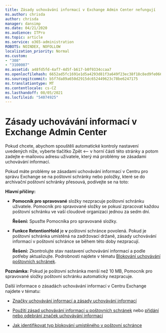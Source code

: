 ```yaml
---
title: Zásady uchovávání informací v Exchange Admin Center nefungují
ms.author: chrisda
author: chrisda
manager: dansimp
ms.date: 04/21/2020
ms.audience: ITPro
ms.topic: article
ms.service: o365-administration
ROBOTS: NOINDEX, NOFOLLOW
localization_priority: Normal
ms.custom:
- "308"
- "3100007"
ms.assetid: a48fd5fd-4af7-4d5f-b617-b0f9334ccaa7
ms.openlocfilehash: 6652ad5fc1691e1d5a4293d81f3a649f23ec38f18c8ed9fe06665628a901d13e
ms.sourcegitcommit: b5f7da89a650d2915dc652449623c78be6247175
ms.translationtype: MT
ms.contentlocale: cs-CZ
ms.lasthandoff: 08/05/2021
ms.locfileid: "54074925"
---
```

# <a name="retention-policies-in-exchange-admin-center"></a>Zásady uchovávání informací v Exchange Admin Center

Pokud chcete, abychom spouštěli automatické kontroly nastavení uvedených níže, vyberte tlačítko Zpět <– v horní části této stránky a potom zadejte e-mailovou adresu uživatele, který má problémy se zásadami uchovávání informací.

Pokud máte problémy se zásadami uchovávání informací v Centru pro správu Exchange se na poštovní schránky nebo položky, které se do archivační poštovní schránky přesouvá, podívejte se na toto:

**Hlavní příčiny:**

- **Pomocník pro spravované** složky nezpracuje poštovní schránku uživatele. Pomocník pro spravované složky se pokusí zpracovat každou poštovní schránku ve vaší cloudové organizaci jednou za sedm dní.

  **Řešení:** Spusťte Pomocníka pro spravované složky.

- **Funkce RetentionHold** je **v** poštovní schránce povolená. Pokud je poštovní schránka umístěná na zadržovací držaně, zásady uchovávání informací v poštovní schránce se během této doby nezpracují.

  **Řešení:** Zkontrolujte stav nastavení uchovávání informací a podle potřeby aktualizujte. Podrobnosti najdete v tématu [Blokování uchovávání poštovních schránek](https://docs.microsoft.com/exchange/security-and-compliance/messaging-records-management/mailbox-retention-hold).
 
**Poznámka:** Pokud je poštovní schránka menší než 10 MB, Pomocník pro spravované složky poštovní schránku automaticky nezpracuje.
 
Další informace o zásadách uchovávání informací v Centru Exchange najdete v tématu:

- [Značky uchovávání informací a zásady uchovávání informací](https://docs.microsoft.com/exchange/security-and-compliance/messaging-records-management/retention-tags-and-policies)

- [Použití zásad uchovávání informací u poštovních schránek](https://docs.microsoft.com/exchange/security-and-compliance/messaging-records-management/apply-retention-policy) nebo [přidání nebo odebrání značek uchovávání informací](https://docs.microsoft.com/exchange/security-and-compliance/messaging-records-management/add-or-remove-retention-tags)

- [Jak identifikovat typ blokování umístěného v poštovní schránce](https://docs.microsoft.com/microsoft-365/compliance/identify-a-hold-on-an-exchange-online-mailbox)
